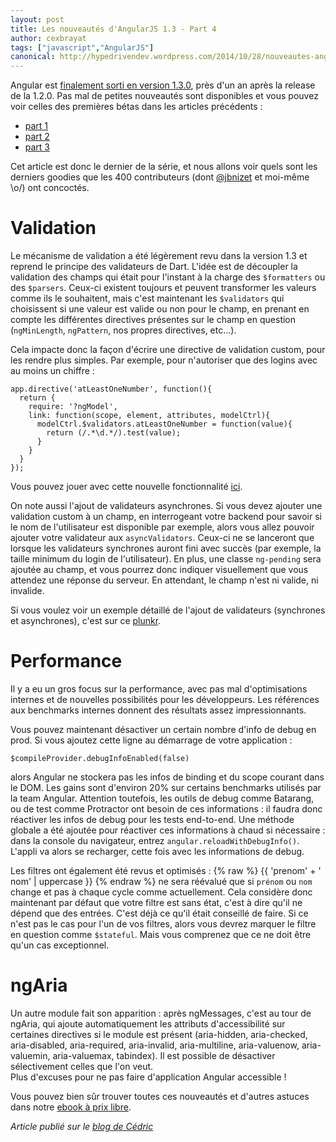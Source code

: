 ```yaml
---
layout: post
title: Les nouveautés d'AngularJS 1.3 - Part 4
author: cexbrayat
tags: ["javascript","AngularJS"]
canonical: http://hypedrivendev.wordpress.com/2014/10/28/nouveautes-angularjs-1.3-part-4/
---
```


Angular est [finalement sorti en version 1.3.0](http://angularjs.blogspot.fr/2014/10/angularjs-130-superluminal-nudge.html), près d'un an après la release de la 1.2.0. Pas mal de petites nouveautés sont disponibles et vous pouvez voir celles des premières bétas dans les articles précédents&nbsp;:

- [part 1](/2014/06/24/nouveautes-angularjs-1.3/)
- [part 2](/2014/07/31/nouveautes-angularjs-1.3-part-2/)
- [part 3](/2014/08/28/nouveautes-angularjs-1.3-part-3/)

Cet article est donc le dernier de la série, et nous allons voir quels sont les derniers goodies que les 400 contributeurs (dont [@jbnizet](https://twitter.com/jbnizet) et moi-même \o/) ont concoctés.

# Validation

Le mécanisme de validation a été légèrement revu dans la version 1.3 et reprend le principe des validateurs de Dart. L'idée est de découpler la validation des champs qui était pour l'instant à la charge des `$formatters` ou des `$parsers`. Ceux-ci existent toujours et peuvent transformer les valeurs comme ils le souhaitent, mais c'est maintenant les `$validators` qui choisissent si une valeur est valide ou non pour le champ, en prenant en compte les différentes directives présentes sur le champ en question (`ngMinLength`, `ngPattern`, nos propres directives, etc...).

Cela impacte donc la façon d'écrire une directive de validation custom, pour les rendre plus simples. Par exemple, pour n'autoriser que des logins avec au moins un chiffre&nbsp;:

    app.directive('atLeastOneNumber', function(){
      return {
        require: '?ngModel',
        link: function(scope, element, attributes, modelCtrl){
          modelCtrl.$validators.atLeastOneNumber = function(value){
            return (/.*\d.*/).test(value);
          }
        }
      }
    });

Vous pouvez jouer avec cette nouvelle fonctionnalité [ici](http://plnkr.co/edit/aGUq6F9K5tNlNrHjSmg3?p=preview).

On note aussi l'ajout de validateurs asynchrones. Si vous devez ajouter une validation custom à un champ, en interrogeant votre backend pour savoir si le nom de l'utilisateur est disponible par exemple, alors vous allez pouvoir ajouter votre validateur aux `asyncValidators`. Ceux-ci ne se lanceront que lorsque les validateurs synchrones auront fini avec succès (par exemple, la taille minimum du login de l'utilisateur).
En plus, une classe `ng-pending` sera ajoutée au champ, et vous pourrez donc indiquer visuellement que vous attendez une réponse du serveur. En attendant, le champ n'est ni valide, ni invalide.

Si vous voulez voir un exemple détaillé de l'ajout de validateurs (synchrones et asynchrones), c'est sur ce [plunkr](http://plnkr.co/edit/IcU9GMzTKD8zDBDqP1ZV?p=preview).

# Performance

Il y a eu un gros focus sur la performance, avec pas mal d'optimisations internes et de nouvelles possibilités pour les développeurs. Les références aux benchmarks internes donnent des résultats assez impressionnants.

Vous pouvez maintenant désactiver un certain nombre d'info de debug en prod. Si vous ajoutez cette ligne au démarrage de votre application :

    $compileProvider.debugInfoEnabled(false)

alors Angular ne stockera pas les infos de binding et du scope courant dans le DOM. Les gains sont d'environ 20% sur certains benchmarks utilisés par la team Angular. Attention toutefois, les outils de debug comme Batarang, ou de test comme Protractor ont besoin de ces informations&nbsp;: il faudra donc réactiver les infos de debug pour les tests end-to-end.
Une méthode globale a été ajoutée pour réactiver ces informations à chaud si nécessaire&nbsp;: dans la console du navigateur, entrez `angular.reloadWithDebugInfo()`. L'appli va alors se recharger, cette fois avec les informations de debug.

Les filtres ont également été revus et optimisés&nbsp;:
{% raw %}
    {{ 'prenom' + ' nom' | uppercase }}
{% endraw %}
ne sera réévalué que si `prénom` ou `nom` change et pas à chaque cycle comme actuellement. Cela considère donc maintenant par défaut que votre filtre est sans état, c'est à dire qu'il ne dépend que des entrées. C'est déjà ce qu'il était conseillé de faire. Si ce n'est pas le cas pour l'un de vos filtres, alors vous devrez marquer le filtre en question comme `$stateful`. Mais vous comprenez que ce ne doit être qu'un cas exceptionnel.

# ngAria

Un autre module fait son apparition : après ngMessages, c'est au tour de ngAria, qui ajoute automatiquement les attributs d'accessibilité sur certaines directives si le module est présent (aria-hidden, aria-checked, aria-disabled, aria-required, aria-invalid, aria-multiline, aria-valuenow, aria-valuemin, aria-valuemax, tabindex). Il est possible de désactiver sélectivement celles que l'on veut.  
Plus d'excuses pour ne pas faire d'application Angular accessible&nbsp;!

Vous pouvez bien sûr trouver toutes ces nouveautés et d'autres astuces dans notre [ebook à prix libre](https://books.ninja-squad.com).

_Article publié sur le [blog de Cédric](http://hypedrivendev.wordpress.com/2014/10/28/nouveautes-angularjs-1.3-part-4/ "Article original sur le blog de Cédric Exbrayat")_
